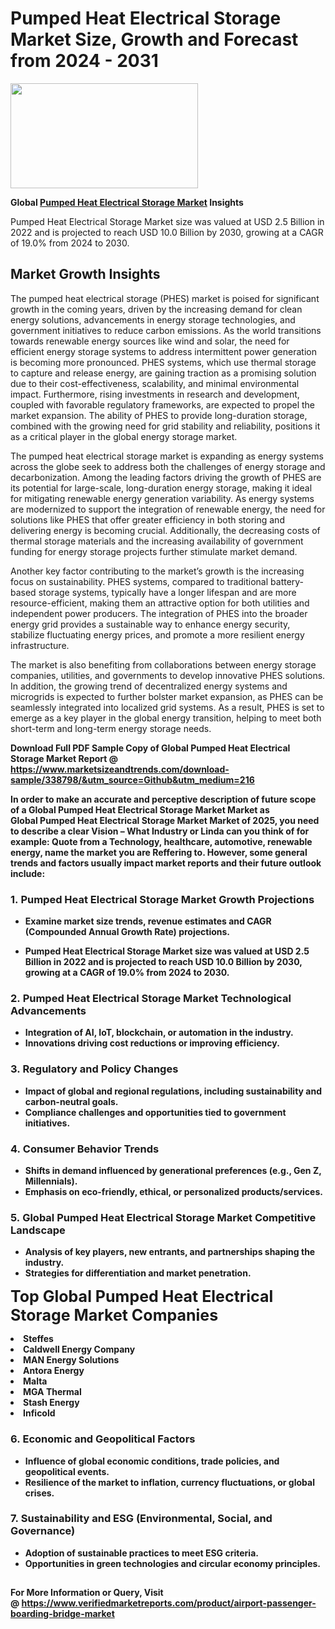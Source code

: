 <H1>Pumped Heat Electrical Storage Market Size, Growth and Forecast from 2024 - 2031</H1><img class="aligncenter size-medium wp-image-584254" src="https://thirdeyenews.in/wp-content/uploads/2024/09/Global-Market-Research-300x168.jpeg" alt="" width="300" height="168" /><p><strong>Global&nbsp;<a href="https://www.marketsizeandtrends.com/download-sample/338798/&amp;utm_source=Github&utm_medium=216">Pumped Heat Electrical Storage Market</a> Insights</strong></p><p>Pumped Heat Electrical Storage Market size was valued at USD 2.5 Billion in 2022 and is projected to reach USD 10.0 Billion by 2030, growing at a CAGR of 19.0% from 2024 to 2030.</p><p><h2>Market Growth Insights</h2> <p>The pumped heat electrical storage (PHES) market is poised for significant growth in the coming years, driven by the increasing demand for clean energy solutions, advancements in energy storage technologies, and government initiatives to reduce carbon emissions. As the world transitions towards renewable energy sources like wind and solar, the need for efficient energy storage systems to address intermittent power generation is becoming more pronounced. PHES systems, which use thermal storage to capture and release energy, are gaining traction as a promising solution due to their cost-effectiveness, scalability, and minimal environmental impact. Furthermore, rising investments in research and development, coupled with favorable regulatory frameworks, are expected to propel the market expansion. The ability of PHES to provide long-duration storage, combined with the growing need for grid stability and reliability, positions it as a critical player in the global energy storage market.</p> <p><strong></strong></p> <p>The pumped heat electrical storage market is expanding as energy systems across the globe seek to address both the challenges of energy storage and decarbonization. Among the leading factors driving the growth of PHES are its potential for large-scale, long-duration energy storage, making it ideal for mitigating renewable energy generation variability. As energy systems are modernized to support the integration of renewable energy, the need for solutions like PHES that offer greater efficiency in both storing and delivering energy is becoming crucial. Additionally, the decreasing costs of thermal storage materials and the increasing availability of government funding for energy storage projects further stimulate market demand.</p> <p>Another key factor contributing to the market’s growth is the increasing focus on sustainability. PHES systems, compared to traditional battery-based storage systems, typically have a longer lifespan and are more resource-efficient, making them an attractive option for both utilities and independent power producers. The integration of PHES into the broader energy grid provides a sustainable way to enhance energy security, stabilize fluctuating energy prices, and promote a more resilient energy infrastructure.</p> <p>The market is also benefiting from collaborations between energy storage companies, utilities, and governments to develop innovative PHES solutions. In addition, the growing trend of decentralized energy systems and microgrids is expected to further bolster market expansion, as PHES can be seamlessly integrated into localized grid systems. As a result, PHES is set to emerge as a key player in the global energy transition, helping to meet both short-term and long-term energy storage needs.</p> <p><strong></p><p><span class=""><strong>Download Full PDF Sample Copy of Global Pumped Heat Electrical Storage Market Report</strong> @ <a href="https://www.marketsizeandtrends.com/download-sample/338798/&amp;utm_source=Github&utm_medium=216" target="_blank">https://www.marketsizeandtrends.com/download-sample/338798/&amp;utm_source=Github&utm_medium=216</a></span></p><p>In order to make an accurate and perceptive description of future scope of a Global&nbsp;Pumped Heat Electrical Storage Market Market as Global&nbsp;Pumped Heat Electrical Storage Market Market of 2025, you need to describe a clear Vision &ndash; What Industry or Linda can you think of for example: Quote from a Technology, healthcare, automotive, renewable energy, name the market you are Reffering to. However, some general trends and factors usually impact market reports and their future outlook include:</p><h3>1.&nbsp;<strong>Pumped Heat Electrical Storage Market Growth Projections</strong></h3><ul><li>Examine market size trends, revenue estimates and CAGR (Compounded Annual Growth Rate) projections.</li><li><p>Pumped Heat Electrical Storage Market size was valued at USD 2.5 Billion in 2022 and is projected to reach USD 10.0 Billion by 2030, growing at a CAGR of 19.0% from 2024 to 2030.</p></li></ul><h3>2.&nbsp;<strong>Pumped Heat Electrical Storage Market Technological Advancements</strong></h3><ul><li>Integration of AI, IoT, blockchain, or automation in the industry.</li><li>Innovations driving cost reductions or improving efficiency.</li></ul><h3>3.&nbsp;<strong>Regulatory and Policy Changes</strong></h3><ul><li>Impact of global and regional regulations, including sustainability and carbon-neutral goals.</li><li>Compliance challenges and opportunities tied to government initiatives.</li></ul><h3>4.&nbsp;<strong>Consumer Behavior Trends</strong></h3><ul><li>Shifts in demand influenced by generational preferences (e.g., Gen Z, Millennials).</li><li>Emphasis on eco-friendly, ethical, or personalized products/services.</li></ul><h3>5.&nbsp;<strong>Global Pumped Heat Electrical Storage Market Competitive Landscape</strong></h3><ul><li>Analysis of key players, new entrants, and partnerships shaping the industry.</li><li>Strategies for differentiation and market penetration.</li></ul><p data-pm-slice="1 1 []"><span style="color: inherit; font-family: inherit; font-size: 25px;">Top Global Pumped Heat Electrical Storage Market Companies</span></p><div class="" data-test-id=""><p><li>Steffes</li><li> Caldwell Energy Company</li><li> MAN Energy Solutions</li><li> Antora Energy</li><li> Malta</li><li> MGA Thermal</li><li> Stash Energy</li><li> Inficold</li></p></div><h3>6.&nbsp;<strong>Economic and Geopolitical Factors</strong></h3><ul><li>Influence of global economic conditions, trade policies, and geopolitical events.</li><li>Resilience of the market to inflation, currency fluctuations, or global crises.</li></ul><h3>7.&nbsp;<strong>Sustainability and ESG (Environmental, Social, and Governance)</strong></h3><ul><li>Adoption of sustainable practices to meet ESG criteria.</li><li>Opportunities in green technologies and circular economy principles.</li></ul><h2><strong style="font-size: 14px;">For More Information or Query, Visit @&nbsp;</strong><a style="background-color: #ffffff; font-size: 14px;" href="https://www.marketsizeandtrends.com/report/pumped-heat-electrical-storage-market/" target="_blank">https://www.verifiedmarketreports.com/product/airport-passenger-boarding-bridge-market</a></h2>
